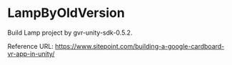 # LampByOldVersion
Build Lamp project by gvr-unity-sdk-0.5.2.

Reference URL: https://www.sitepoint.com/building-a-google-cardboard-vr-app-in-unity/
